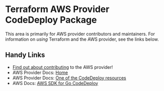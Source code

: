 # Terraform AWS Provider CodeDeploy Package

This area is primarily for AWS provider contributors and maintainers. For information on _using_ Terraform and the AWS provider, see the links below.


## Handy Links

* [Find out about contributing](https://hashicorp.github.io/terraform-provider-aws/#contribute) to the AWS provider!
* AWS Provider Docs: [Home](https://registry.terraform.io/providers/hashicorp/aws/latest/docs)
* AWS Provider Docs: [One of the CodeDeploy resources](https://registry.terraform.io/providers/hashicorp/aws/latest/docs/resources/codedeploy_app)
* AWS Docs: [AWS SDK for Go CodeDeploy](https://docs.aws.amazon.com/sdk-for-go/api/service/codedeploy/)
